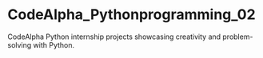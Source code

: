 # CodeAlpha_Pythonprogramming_02
CodeAlpha Python internship projects showcasing creativity and problem-solving with Python.
